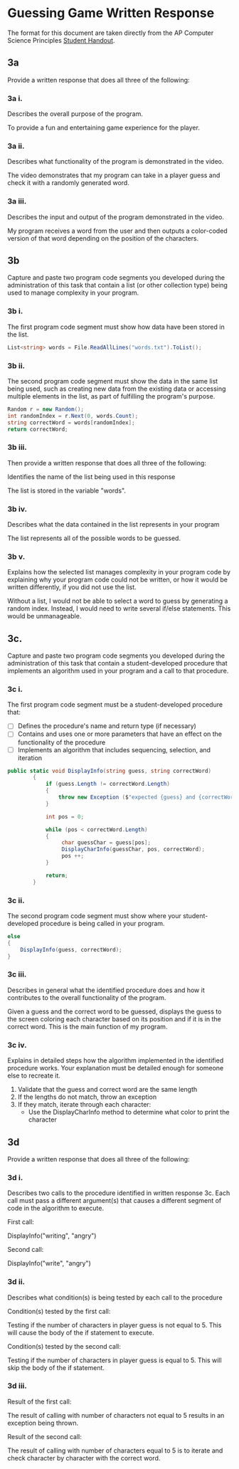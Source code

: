 # Guessing Game Written Response

The format for this document are taken directly from the AP Computer Science
Principles [Student Handout](../support/ap-csp-student-task-directions.pdf).

## 3a

Provide a written response that does all three of the following:

### 3a i.

Describes the overall purpose of the program.

To provide a fun and entertaining game experience for the player. 

### 3a ii.

Describes what functionality of the program is demonstrated in the video.

The video demonstrates that my program can take in a player guess and check it with a randomly generated word.

### 3a iii.

Describes the input and output of the program demonstrated in the video.

My program receives a word from the user and then outputs a color-coded version of that word depending on the position of the characters.

## 3b

Capture and paste two program code segments you developed during the
administration of this task that contain a list (or other collection type) being
used to manage complexity in your program.

### 3b i.

The first program code segment must show how data have been stored in the list.

```csharp
List<string> words = File.ReadAllLines("words.txt").ToList();
```

### 3b ii.

The second program code segment must show the data in the same list being used,
such as creating new data from the existing data or accessing multiple elements
in the list, as part of fulfilling the program's purpose.

```csharp
Random r = new Random();
int randomIndex = r.Next(0, words.Count);
string correctWord = words[randomIndex];
return correctWord;
```

### 3b iii.

Then provide a written response that does all three of the following:

Identifies the name of the list being used in this response

The list is stored in the variable "words".

### 3b iv.

Describes what the data contained in the list represents in your program

The list represents all of the possible words to be guessed. 

### 3b v.

Explains how the selected list manages complexity in your program code by
explaining why your program code could not be written, or how it would be
written differently, if you did not use the list.

Without a list, I would not be able to select a word to guess by generating a random index. Instead, I would need to write several if/else statements. This would be unmanageable. 

## 3c.

Capture and paste two program code segments you developed during the
administration of this task that contain a student-developed procedure that
implements an algorithm used in your program and a call to that procedure.

### 3c i.

The first program code segment must be a student-developed procedure that:

- [ ] Defines the procedure's name and return type (if necessary)
- [ ] Contains and uses one or more parameters that have an effect on the functionality of the procedure
- [ ] Implements an algorithm that includes sequencing, selection, and iteration

```csharp
public static void DisplayInfo(string guess, string correctWord)
        {
            if (guess.Length != correctWord.Length)
            {
                throw new Exception ($"expected {guess} and {correctWord} to have the same length."); 
            }

            int pos = 0; 

            while (pos < correctWord.Length)
            {
                 char guessChar = guess[pos]; 
                 DisplayCharInfo(guessChar, pos, correctWord);
                 pos ++; 
            }

            return;
        }
```

### 3c ii.

The second program code segment must show where your student-developed procedure is being called in your program.

```csharp
else
{
    DisplayInfo(guess, correctWord);
}
```

### 3c iii.

Describes in general what the identified procedure does and how it contributes to the overall functionality of the program.

Given a guess and the correct word to be guessed, displays the guess to the screen coloring each character based on its position and if it is in the correct word. This is the main function of my program. 

### 3c iv.

Explains in detailed steps how the algorithm implemented in the identified procedure works. Your explanation must be detailed enough for someone else to recreate it.

1. Validate that the guess and correct word are the same length
2. If the lengths do not match, throw an exception
3. If they match, iterate through each character:
     - Use the DisplayCharInfo method to determine what color to print the character

## 3d

Provide a written response that does all three of the following:

### 3d i.

Describes two calls to the procedure identified in written response 3c. Each call must pass a different argument(s) that causes a different segment of code in the algorithm to execute.

First call:

DisplayInfo("writing", "angry")

Second call:

DisplayInfo("write", "angry")

### 3d ii.

Describes what condition(s) is being tested by each call to the procedure

Condition(s) tested by the first call:
 
Testing if the number of characters in player guess is not equal to 5. This will cause the body of the if statement to execute. 

Condition(s) tested by the second call:

Testing if the number of characters in player guess is equal to 5. This will skip the body of the if statement. 

### 3d iii.

Result of the first call:

The result of calling with number of characters not equal to 5 results in an exception being thrown. 

Result of the second call:

The result of calling with number of characters equal to 5 is to iterate and check character by character with the correct word. 
